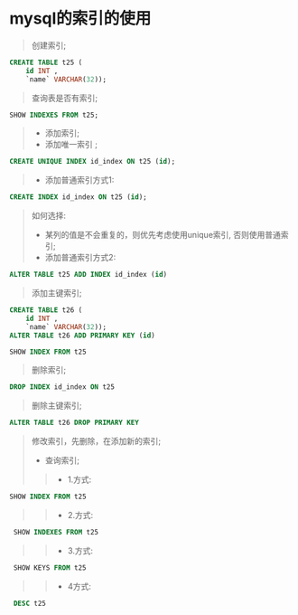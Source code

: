 # mysql的索引的使用

> 创建索引;  <br>
```sql
CREATE TABLE t25 (
	id INT ,
	`name` VARCHAR(32));
```
	
> 查询表是否有索引;  <br>
```sql
SHOW INDEXES FROM t25;
```

> - 添加索引;  <br>
> - 添加唯一索引 ;  <br>
```sql
CREATE UNIQUE INDEX id_index ON t25 (id);
```

> - 添加普通索引方式1:  <br>
```sql
CREATE INDEX id_index ON t25 (id);
```

> 如何选择:  <br>
> - 某列的值是不会重复的，则优先考虑使用unique索引, 否则使用普通索引;  <br>
> - 添加普通索引方式2:  <br>
```sql
ALTER TABLE t25 ADD INDEX id_index (id)
```

> 添加主键索引;  <br>
```sql
CREATE TABLE t26 (
	id INT ,
	`name` VARCHAR(32));
ALTER TABLE t26 ADD PRIMARY KEY (id)

SHOW INDEX FROM t25
```

> 删除索引;  <br>
```sql
DROP INDEX id_index ON t25
```

> 删除主键索引;  <br>
```sql
ALTER TABLE t26 DROP PRIMARY KEY
```

> 修改索引，先删除，在添加新的索引;  <br>
> - 查询索引;  <br>
>> - 1.方式:  <br>
```sql
SHOW INDEX FROM t25
```

>> - 2.方式:  <br>
```sql
 SHOW INDEXES FROM t25
```

>> - 3.方式:  <br>
```sql
 SHOW KEYS FROM t25
```

>> - 4方式:  <br>
```sql
 DESC t25
```
